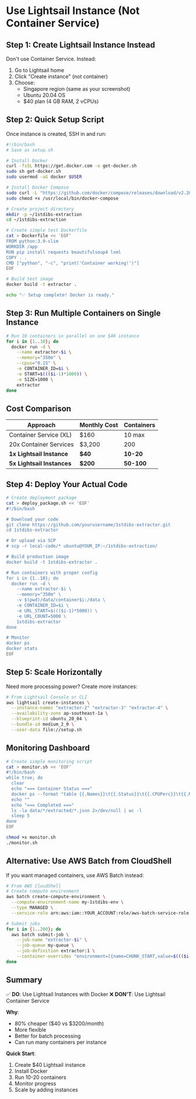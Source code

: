 # Use Lightsail Instance (Not Container Service)

## Step 1: Create Lightsail Instance Instead
Don't use Container Service. Instead:
1. Go to Lightsail home
2. Click "Create instance" (not container)
3. Choose:
   - Singapore region (same as your screenshot)
   - Ubuntu 20.04 OS
   - $40 plan (4 GB RAM, 2 vCPUs)

## Step 2: Quick Setup Script
Once instance is created, SSH in and run:

```bash
#!/bin/bash
# Save as setup.sh

# Install Docker
curl -fsSL https://get.docker.com -o get-docker.sh
sudo sh get-docker.sh
sudo usermod -aG docker $USER

# Install Docker Compose
sudo curl -L "https://github.com/docker/compose/releases/download/v2.20.0/docker-compose-$(uname -s)-$(uname -m)" -o /usr/local/bin/docker-compose
sudo chmod +x /usr/local/bin/docker-compose

# Create project directory
mkdir -p ~/1stdibs-extraction
cd ~/1stdibs-extraction

# Create simple test Dockerfile
cat > Dockerfile << 'EOF'
FROM python:3.9-slim
WORKDIR /app
RUN pip install requests beautifulsoup4 lxml
COPY . .
CMD ["python", "-c", "print('Container working!')"]
EOF

# Build test image
docker build -t extractor .

echo "✅ Setup complete! Docker is ready."
```

## Step 3: Run Multiple Containers on Single Instance

```bash
# Run 10 containers in parallel on one $40 instance
for i in {1..10}; do
  docker run -d \
    --name extractor-$i \
    --memory="350m" \
    --cpus="0.15" \
    -e CONTAINER_ID=$i \
    -e START=$((($i-1)*1000)) \
    -e SIZE=1000 \
    extractor
done
```

## Cost Comparison

| Approach | Monthly Cost | Containers |
|----------|-------------|------------|
| Container Service (XL) | $160 | 10 max |
| 20x Container Services | $3,200 | 200 |
| **1x Lightsail Instance** | **$40** | **10-20** |
| **5x Lightsail Instances** | **$200** | **50-100** |

## Step 4: Deploy Your Actual Code

```bash
# Create deployment package
cat > deploy_package.sh << 'EOF'
#!/bin/bash

# Download your code
git clone https://github.com/yourusername/1stdibs-extractor.git
cd 1stdibs-extractor

# Or upload via SCP
# scp -r local-code/* ubuntu@YOUR_IP:~/1stdibs-extraction/

# Build production image
docker build -t 1stdibs-extractor .

# Run containers with proper config
for i in {1..10}; do
  docker run -d \
    --name extractor-$i \
    --memory="350m" \
    -v $(pwd)/data/container$i:/data \
    -e CONTAINER_ID=$i \
    -e URL_START=$((($i-1)*5000)) \
    -e URL_COUNT=5000 \
    1stdibs-extractor
done

# Monitor
docker ps
docker stats
EOF
```

## Step 5: Scale Horizontally

Need more processing power? Create more instances:

```bash
# From Lightsail Console or CLI
aws lightsail create-instances \
  --instance-names "extractor-2" "extractor-3" "extractor-4" \
  --availability-zone ap-southeast-1a \
  --blueprint-id ubuntu_20_04 \
  --bundle-id medium_2_0 \
  --user-data file://setup.sh
```

## Monitoring Dashboard

```bash
# Create simple monitoring script
cat > monitor.sh << 'EOF'
#!/bin/bash
while true; do
  clear
  echo "=== Container Status ==="
  docker ps --format "table {{.Names}}\t{{.Status}}\t{{.CPUPerc}}\t{{.MemUsage}}"
  echo ""
  echo "=== Completed ==="
  ls -la data/*/extracted/*.json 2>/dev/null | wc -l
  sleep 5
done
EOF

chmod +x monitor.sh
./monitor.sh
```

## Alternative: Use AWS Batch from CloudShell

If you want managed containers, use AWS Batch instead:

```bash
# From AWS CloudShell
# Create compute environment
aws batch create-compute-environment \
  --compute-environment-name my-1stdibs-env \
  --type MANAGED \
  --service-role arn:aws:iam::YOUR_ACCOUNT:role/aws-batch-service-role

# Submit jobs
for i in {1..200}; do
  aws batch submit-job \
    --job-name "extractor-$i" \
    --job-queue my-queue \
    --job-definition extractor:1 \
    --container-overrides "environment=[{name=CHUNK_START,value=$((($i-1)*5000))}]"
done
```

## Summary

✅ **DO**: Use Lightsail Instances with Docker
❌ **DON'T**: Use Lightsail Container Service

**Why**: 
- 80% cheaper ($40 vs $3200/month)
- More flexible
- Better for batch processing
- Can run many containers per instance

**Quick Start**:
1. Create $40 Lightsail instance
2. Install Docker
3. Run 10-20 containers
4. Monitor progress
5. Scale by adding instances